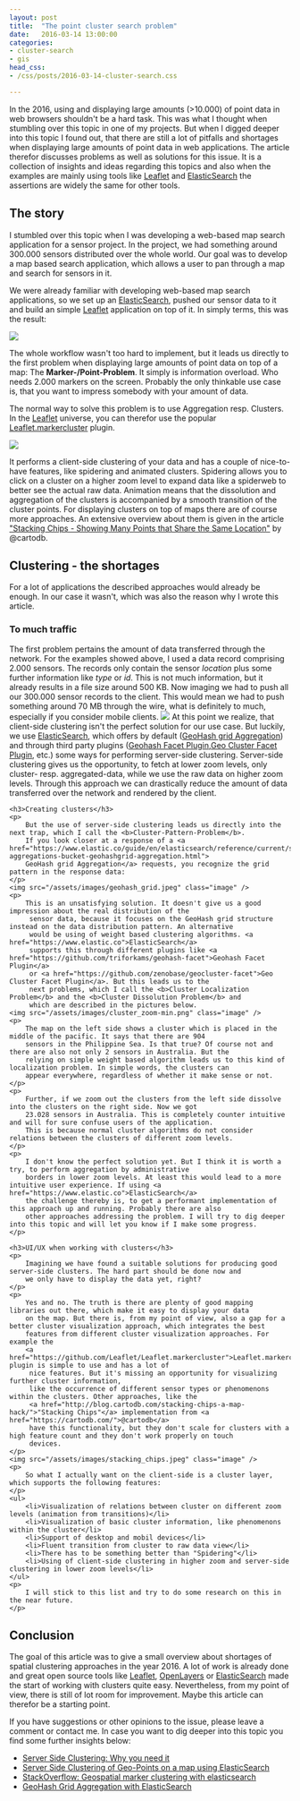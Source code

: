 ```yaml
---
layout: post
title:  "The point cluster search problem"
date:   2016-03-14 13:00:00
categories:
- cluster-search
- gis
head_css:
- /css/posts/2016-03-14-cluster-search.css

---
```

In the 2016, using and displaying large amounts (>10.000) of point data in web browsers shouldn't be a hard task. This was
what I thought when stumbling over this topic in one of my projects. But when I digged deeper into this topic I found out,
that there are still a lot of pitfalls and shortages when displaying large amounts of point data in web applications. The
 article therefor discusses problems as well as solutions for this issue. It is a collection of insights and
 ideas regarding this topics and also when the examples are mainly using tools like <a href="http://leafletjs.com/">Leaflet</a>
 and <a href="https://www.elastic.co">ElasticSearch</a> the assertions are widely the same for other tools.

<section>
    <h2>The story</h2>
    <p>
        I stumbled over this topic when I was developing a web-based map search application for a sensor project. In the project, we had something
        around 300.000 sensors distributed over the whole world. Our goal was to develop a map based search application, which allows
        a user to pan through a map and search for sensors in it.
    </p>
    <p>
        We were already familiar with developing web-based map search applications, so we set up an <a href="https://www.elastic.co">
        ElasticSearch</a>, pushed our sensor data to it and build an simple <a href="http://leafletjs.com/">Leaflet</a> application
        on top of it. In simply terms, this was the result:
    </p>
    <img src="/assets/images/marker_problem.jpeg" class="image" />
    <p>
        The whole workflow wasn't too hard to implement, but it leads us directly to the first problem when displaying large
         amounts of point data on top of a map: The <b>Marker-/Point-Problem</b>. It simply is information overload. Who needs
         2.000 markers on the screen. Probably the only thinkable use case is, that you want to impress somebody with
         your amount of data.
    </p>
    <p>
        The normal way to solve this problem is to use Aggregation resp. Clusters. In the <a href="http://leafletjs.com/">Leaflet</a>
        universe, you can therefor use the popular <a href="https://github.com/Leaflet/Leaflet.markercluster">Leaflet.markercluster</a>
        plugin.
    </p>
    <a href="http://leaflet.github.io/Leaflet.markercluster/example/marker-clustering-realworld.388.html">
        <img src="/assets/images/cluster_layer.jpeg" class="image" />
    </a>
    <p>
        It performs a client-side clustering of your data and has a couple of nice-to-have features, like spidering and
        animated clusters. Spidering allows you to click on a cluster on a higher zoom level to expand data like a spiderweb to
        better see the actual raw data. Animation means that the dissolution and aggregation of the clusters is accompanied
        by a smooth transition of the cluster points. For displaying clusters on top of maps there are of course more approaches.
        An extensive overview about them is given in the article <a href="http://blog.cartodb.com/stacking-chips-a-map-hack/">
        "Stacking Chips - Showing Many Points that Share the Same Location"</a> by @cartodb.
    </p>
</section>

<section>
    <h2>Clustering - the shortages</h2>
    <p>
        For a lot of applications the described approaches would already be enough. In our case it wasn't, which was
        also the reason why I wrote this article.
    </p>
    <h3>To much traffic</h3>
    <p>
        The first problem pertains the amount of data transferred through the network. For the examples showed above, I
        used a data record comprising 2.000 sensors. The records only contain the sensor <i>location</i> plus some further
        information like <i>type</i> or <i>id</i>. This is not much information, but it already results in a file size
        around 500 KB. Now imaging we had to push all our 300.000 sensor records to the client. This would mean we had to push
        something around 70 MB through the wire, what is definitely to much, especially if you consider mobile clients.
    <img src="/assets/images/sensors_germany_2000-min.png" class="image" />
        At this point we realize, that client-side clustering isn't the perfect solution for our use case. But luckily, we use
         <a href="https://www.elastic.co">ElasticSearch</a>, which offers by default (<a href="https://www.elastic.co/guide/en/elasticsearch/reference/current/search-aggregations-bucket-geohashgrid-aggregation.html">GeoHash grid Aggregation</a>)
         and through third party plugins (<a href="https://github.com/triforkams/geohash-facet">Geohash Facet Plugin</a>,<a href="https://github.com/zenobase/geocluster-facet">Geo Cluster Facet Plugin</a>, etc.)
         some ways for performing server-side clustering. Server-side clustering gives us the opportunity, to fetch at lower
          zoom levels, only cluster- resp. aggregated-data, while we use the raw data on higher zoom levels. Through this
          approach we can drastically reduce the amount of data transferred over the network and rendered by the client.
    </p>

    <h3>Creating clusters</h3>
    <p>
        But the use of server-side clustering leads us directly into the next trap, which I call the <b>Cluster-Pattern-Problem</b>.
        If you look closer at a response of a <a href="https://www.elastic.co/guide/en/elasticsearch/reference/current/search-aggregations-bucket-geohashgrid-aggregation.html">
        GeoHash grid Aggregation</a> requests, you recognize the grid pattern in the response data:
    </p>
    <img src="/assets/images/geohash_grid.jpeg" class="image" />
    <p>
        This is an unsatisfying solution. It doesn't give us a good impression about the real distribution of the
         sensor data, because it focuses on the GeoHash grid structure instead on the data distribution pattern. An alternative
         would be using of weight based clustering algorithms. <a href="https://www.elastic.co">ElasticSearch</a>
         supports this through different plugins like <a href="https://github.com/triforkams/geohash-facet">Geohash Facet Plugin</a>
         or <a href="https://github.com/zenobase/geocluster-facet">Geo Cluster Facet Plugin</a>. But this leads us to the
         next problems, which I call the <b>Cluster Localization Problem</b> and the <b>Cluster Dissolution Problem</b> and
         which are described in the pictures below.
    <img src="/assets/images/cluster_zoom-min.png" class="image" />
    <p>
        The map on the left side shows a cluster which is placed in the middle of the pacific. It says that there are 904
        sensors in the Philippine Sea. Is that true? Of course not and there are also not only 2 sensors in Australia. But the
        relying on simple weight based algorithm leads us to this kind of localization problem. In simple words, the clusters can
        appear everywhere, regardless of whether it make sense or not.
    </p>
    <p>
        Further, if we zoom out the clusters from the left side dissolve into the clusters on the right side. Now we got
        23.028 sensors in Australia. This is completely counter intuitive and will for sure confuse users of the application.
        This is because normal cluster algorithms do not consider relations between the clusters of different zoom levels.
    </p>
    <p>
        I don't know the perfect solution yet. But I think it is worth a try, to perform aggregation by administrative
        borders in lower zoom levels. At least this would lead to a more intuitive user experience. If using <a href="https://www.elastic.co">ElasticSearch</a>
        the challenge thereby is, to get a performant implementation of this approach up and running. Probably there are also
        other approaches addressing the problem. I will try to dig deeper into this topic and will let you know if I make some progress.
    </p>

    <h3>UI/UX when working with clusters</h3>
    <p>
        Imagining we have found a suitable solutions for producing good server-side clusters. The hard part should be done now and
        we only have to display the data yet, right?
    </p>
    <p>
        Yes and no. The truth is there are plenty of good mapping libraries out there, which make it easy to display your data
        on the map. But there is, from my point of view, also a gap for a better cluster visualization approach, which integrates the best
        features from different cluster visualization approaches. For example the
        <a href="https://github.com/Leaflet/Leaflet.markercluster">Leaflet.markercluster</a> plugin is simple to use and has a lot of
         nice features. But it's missing an opportunity for visualizing further cluster information,
         like the occurrence of different sensor types or phenomenons within the clusters. Other approaches, like the
         <a href="http://blog.cartodb.com/stacking-chips-a-map-hack/">"Stacking Chips"</a> implementation from <a href="https://cartodb.com/">@cartodb</a>
         have this functionality, but they don't scale for clusters with a high feature count and they don't work properly on touch
         devices.
    </p>
    <img src="/assets/images/stacking_chips.jpeg" class="image" />
    <p>
        So what I actually want on the client-side is a cluster layer, which supports the following features:
    </p>
    <ul>
        <li>Visualization of relations between cluster on different zoom levels (animation from transitions)</li>
        <li>Visualization of basic cluster information, like phenomenons within the cluster</li>
        <li>Support of desktop and mobil devices</li>
        <li>Fluent transition from cluster to raw data view</li>
        <li>There has to be something better than "Spidering"</li>
        <li>Using of client-side clustering in higher zoom and server-side clustering in lower zoom levels</li>
    </ul>
    <p>
        I will stick to this list and try to do some research on this in the near future.
    </p>
</section>

<section>
    <h2>Conclusion</h2>
    <p>
        The goal of this article was to give a small overview about shortages of spatial clustering approaches in the year 2016.
        A lot of work is already done and great open source tools like <a href="http://leafletjs.com/">Leaflet</a>, <a href="http://openlayers.org/">OpenLayers<a> or
        <a href="https://www.elastic.co">ElasticSearch</a> made the start of working with clusters quite easy. Nevertheless, from my point of view, there
        is still of lot room for improvement. Maybe this article can therefor be a starting point.
    </p>
    <p>
       If you have suggestions or other opinions to the issue, please leave a comment or contact me. In case you want to dig
       deeper into this topic you find some further insights below:
    </p>
    <ul>
        <li><a href="http://blog.davebouwman.com/2012/03/24/server-side-clustering-why-you-need-it/">
        Server Side Clustering: Why you need it</a></li>
        <li><a href="http://blog.trifork.com/2013/08/01/server-side-clustering-of-geo-points-on-a-map-using-elasticsearch/">
        Server Side Clustering of Geo-Points on a map using ElasticSearch</a></li>
        <li><a href="http://stackoverflow.com/questions/15906837/geospatial-marker-clustering-with-elasticsearch">
        StackOverflow: Geospatial marker clustering with elasticsearch</a></li>
        <li><a href="https://devmynd.com/blog/2014-2-geohash-grid-aggregation-with-elasticsearch/">
        GeoHash Grid Aggregation with ElasticSearch</a></li>
    </ul>
</section>